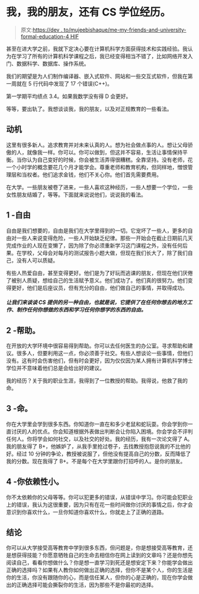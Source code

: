 # 我，我的朋友，还有 CS 学位经历。

> 原文:[https://dev . to/mujeebishaque/me-my-friends-and-university-formal-education-4 HIF](https://dev.to/mujeebishaque/me-my-friends-and-university-formal-education-4hif)

甚至在进大学之前，我就下定决心要在计算机科学方面获得技术和实践经验。我认为在学习了所有的计算机科学课程之后，我已经变得相当不错了，比如网络开发入门、数据科学、数据库、操作系统。

我们的期望是为人们制作编译器、嵌入式软件、网站和一些交互式软件，但我在第一周就在 5 行代码中发现了 17 个错误(C++)。

第一学期平均绩点 3.4。如果我数学没有得 D 会更好。

等等，要出轨了。我想谈谈我，我的朋友，以及对正规教育的一些看法。

## [](#motivation)动机

这里有很多新人。追求教育并对未来认真的人。想为社会做点事的人。想让父母骄傲的人，就像我一样。你可以。你可以做到，但这并不容易，生活让事情保持平衡。当你认为自己变好的时候，你会被生活弄得很糟糕。全靠坚持。没有老师，花一个小时学的概念要花几个月才能学会。尊重老师和教育机构，但同样地，憎恨管理层和当权者。他们追求金钱，他们不关心你。他们首先需要费用。

在大学。一些朋友被卷了进来，一些人喜欢这种经历，一些人想要一个学位，一些女性朋友结婚了，等等。下面就来说说他们，说说我的看法。

## [](#1-freedom)1 -自由

自由是我们想要的，自由是我们在大学里得到的一切。它宠坏了一些人，更多的自由对一些人来说变得危险，一些人开始缺乏纪律。那些一开始会在截止日期前几天完成作业的人现在变懒了，因为除了你必须重新学习这门课程之外，没有任何后果。在学校，父母会对每月的测试报告小题大做，但现在我们长大了，除了我们自己，没有人可以质疑。

有些人热爱自由，甚至变得更好。他们是为了好玩而逃课的朋友，但现在他们厌倦了被别人质疑，想给自己的生活赋予意义。他们成功了。他们真的很努力。他们变得更好，他们是后座议员，但有充分的自由，他们做自己的事情，并取得成功。

##### 让我们来谈谈 CS 提供的另一种自由，也就是说，它提供了在任何你想去的地方工作、制作任何你想做的东西和学习任何你想学的东西的自由。

## [](#2-help)2 -帮助。

在开放的大学环境中很容易得到帮助。你可以去任何医生的办公室。寻求帮助和建议。很多人，但要利用这一点，你必须善于社交。有些人想谈论一些事情，但他们没有。这有时会伤害他们，但有时会更好，因为仅仅因为某人拥有计算机科学博士学位并不意味着他们总是会给出好的建议。

我的经历？关于我的职业生涯，我得到了一位教授的帮助。我得说，他救了我的命。

## [](#3-life)3 -命。

你在大学里会学到很多东西。你知道你一直在和多少老鼠和蛇玩耍。你会学到你一直讨厌的人的优点。你会知道根据外表做出判断会让你陷入困境。你会学会不评判任何人。你将学会如何社交，以及社交的好处。我的经历，我有一次论文得了 A。我的朋友得了 B+，他嫉妒了，从我手里抢过卷子，去找教授抱怨说我的不比他的好。经过 10 分钟的争论，教授被说服了，但他没有提高自己的分数，反而降低了我的分数。现在我得了 B+。不是每个在大学里跟你打招呼的人。是你的朋友。

## [](#4-you-are-less-dependent)4 -你依赖性小。

你不太依赖你的父母等等。你可以犯更多的错误，从错误中学习。你可能会犯职业上的错误，我认为这很重要，因为只有在花一些时间做你讨厌的事情之后，你才会意识到你喜欢什么，一旦你知道你喜欢什么，你就走上了正确的道路。

## [](#conclusion)结论

你可以从大学接受高等教育中学到很多东西，但问题是，你是想接受高等教育，还是想获得技能？你愿意牺牲自己的生命去相信你在网上读到的文章吗？还是你想先阅读自己，看看你想做什么？你是想一直学习到死还是想安定下来？你能学会做出正确的选择吗？如果有人教你如何做出正确的选择，但你不是某个人，你的生活是你的生活，你没有跟随你的心，而是信任某人，但你的心是正确的，现在你学会做出的正确选择可能会撕裂你的生活，因为那些不是你最初的选择。